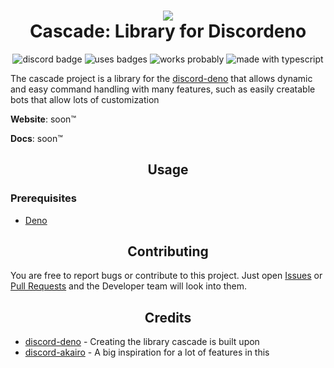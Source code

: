 <h1 align = "center">
    <img src="https://cdn.discordapp.com/attachments/807406629070700584/807601297590059038/imageedit_1_3499097741.png">
    <br>
    Cascade: Library for Discordeno
</h1>

<div align="center">

![discord badge](https://img.shields.io/badge/Join%20the-Discord-blue?style=for-the-badge&link=https://discord.gg/Dsue9NYRZs)
![uses badges](https://img.shields.io/badge/Uses-Badges-yellow?style=for-the-badge)
![works probably](https://img.shields.io/badge/Works-Probably-green?style=for-the-badge)
![made with typescript](https://img.shields.io/badge/Made%20With-Typescript-orange?style=for-the-badge)

 </div>

The cascade project is a library for the [discord-deno](https://github.com/discordeno/discordeno) that allows dynamic and easy command handling with many features, such as easily creatable bots that allow lots of customization

**Website**: soon™

**Docs**: soon™

<h2 align="center">Usage</h2>

<h3>Prerequisites</h3>

- <a href="https://deno.land/">Deno</a>

<h2 align="center">Contributing</h2>

You are free to report bugs or contribute to this project. Just open <a href="../../issues">Issues</a> or <a href="../../pulls">Pull Requests</a> and the Developer team will look into them.

<h2 align="center">Credits</h2>

- <a href="https://github.com/discordeno/discordeno">discord-deno</a> - Creating the library cascade is built upon
- <a href="https://discord-akairo.github.io/">discord-akairo</a> - A big inspiration for a lot of features in this
